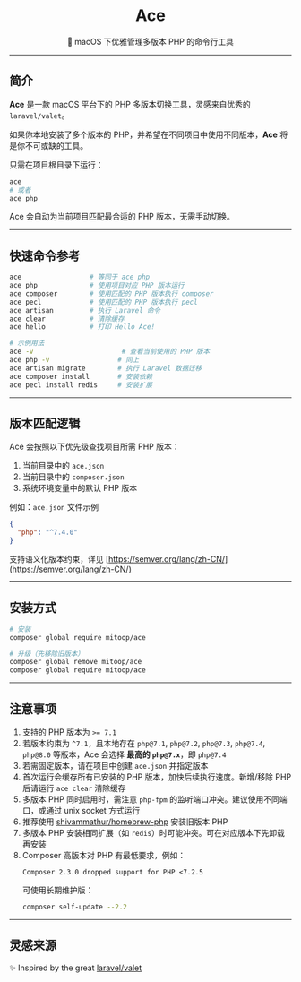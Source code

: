 <h1 align="center">Ace</h1>
<p align="center">🥇 macOS 下优雅管理多版本 PHP 的命令行工具</p>

---

## 简介

**Ace** 是一款 macOS 平台下的 PHP 多版本切换工具，灵感来自优秀的 `laravel/valet`。

如果你本地安装了多个版本的 PHP，并希望在不同项目中使用不同版本，**Ace** 将是你不可或缺的工具。

只需在项目根目录下运行：

```bash
ace
# 或者
ace php
```

Ace 会自动为当前项目匹配最合适的 PHP 版本，无需手动切换。

---

## 快速命令参考

```bash
ace                 # 等同于 ace php
ace php             # 使用项目对应 PHP 版本运行
ace composer        # 使用匹配的 PHP 版本执行 composer
ace pecl            # 使用匹配的 PHP 版本执行 pecl
ace artisan         # 执行 Laravel 命令
ace clear           # 清除缓存
ace hello           # 打印 Hello Ace!

# 示例用法
ace -v                      # 查看当前使用的 PHP 版本
ace php -v                 # 同上
ace artisan migrate        # 执行 Laravel 数据迁移
ace composer install       # 安装依赖
ace pecl install redis     # 安装扩展
```

---

## 版本匹配逻辑

Ace 会按照以下优先级查找项目所需 PHP 版本：

1. 当前目录中的 `ace.json`
2. 当前目录中的 `composer.json`
3. 系统环境变量中的默认 PHP 版本

例如：`ace.json` 文件示例
```json
{
  "php": "^7.4.0"
}
```

支持语义化版本约束，详见 [https://semver.org/lang/zh-CN/](https://semver.org/lang/zh-CN/)

---

## 安装方式

```bash
# 安装
composer global require mitoop/ace

# 升级（先移除旧版本）
composer global remove mitoop/ace
composer global require mitoop/ace
```

---

## 注意事项

1. 支持的 PHP 版本为 `>= 7.1`
2. 若版本约束为 `^7.1`，且本地存在 `php@7.1`, `php@7.2`, `php@7.3`, `php@7.4`, `php@8.0` 等版本，Ace 会选择 **最高的 `php@7.x`**，即 `php@7.4`
3. 若需固定版本，请在项目中创建 `ace.json` 并指定版本
4. 首次运行会缓存所有已安装的 PHP 版本，加快后续执行速度。新增/移除 PHP 后请运行 `ace clear` 清除缓存
5. 多版本 PHP 同时启用时，需注意 `php-fpm` 的监听端口冲突。建议使用不同端口，或通过 unix socket 方式运行
6. 推荐使用 [shivammathur/homebrew-php](https://github.com/shivammathur/homebrew-php) 安装旧版本 PHP
7. 多版本 PHP 安装相同扩展（如 `redis`）时可能冲突。可在对应版本下先卸载再安装
8. Composer 高版本对 PHP 有最低要求，例如：
   ```
   Composer 2.3.0 dropped support for PHP <7.2.5
   ```
   可使用长期维护版：
   ```bash
   composer self-update --2.2
   ```

---

## 灵感来源

✨ Inspired by the great [laravel/valet](https://github.com/laravel/valet)
